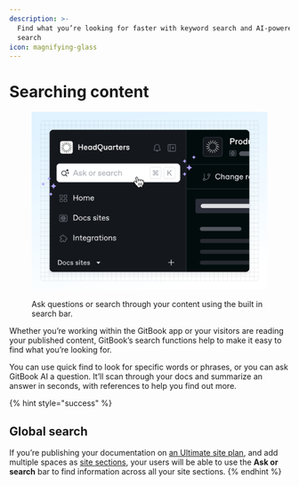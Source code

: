 ```yaml
---
description: >-
  Find what you’re looking for faster with keyword search and AI-powered smart
  search
icon: magnifying-glass
---
```


# Searching content

<figure><img src="../../.gitbook/assets/10_01_25_searching_content.svg" alt="A GitBook screenshot showing the search bar" ><figcaption><p>Ask questions or search through your content using the built in search bar.</p></figcaption></figure>

Whether you’re working within the GitBook app or your visitors are reading your published content, GitBook’s search functions help to make it easy to find what you’re looking for.&#x20;

You can use quick find to look for specific words or phrases, or you can ask GitBook AI a question. It’ll scan through your docs and summarize an answer in seconds, with references to help you find out more.

{% hint style="success" %}
## Global search

If you’re publishing your documentation on [an Ultimate site plan](../../account-management/plans/#site-plans), and add multiple spaces as [site sections](../../publishing-documentation/site-structure/site-sections.md), your users will be able to use the **Ask or search** bar to find information across all your site sections.
{% endhint %}

